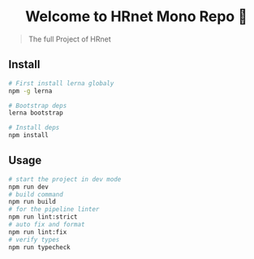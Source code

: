 <h1 align="center">Welcome to HRnet Mono Repo 👋</h1>

> The full Project of HRnet
## Install
```sh
# First install lerna globaly
npm -g lerna

# Bootstrap deps
lerna bootstrap

# Install deps
npm install

```

## Usage

```sh
# start the project in dev mode
npm run dev
# build command
npm run build
# for the pipeline linter
npm run lint:strict
# auto fix and format
npm run lint:fix
# verify types
npm run typecheck
```
